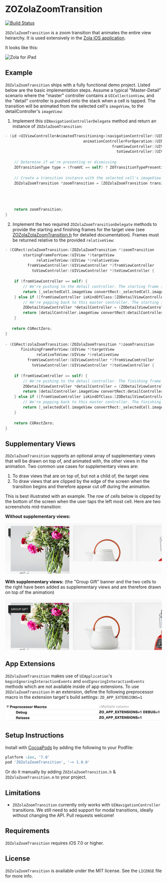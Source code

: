 # ZOZolaZoomTransition

[![Build Status](https://travis-ci.org/NewAmsterdamLabs/ZOZolaZoomTransition.svg?branch=master)](https://travis-ci.org/NewAmsterdamLabs/ZOZolaZoomTransition)

`ZOZolaZoomTransition` is a zoom transition that animates the entire view heirarchy. It is used extensively in the [Zola iOS application](https://itunes.apple.com/us/app/zola-wedding-registry-gifts/id852691916?mt=8).

It looks like this:
<p align="left">
<img src="Demo/Images/demo.gif") alt="Zola for iPad"/>
</p>

## Example

`ZOZolaZoomTransition` ships with a fully functional demo project. Listed below are the basic implementation steps. Assume a typical "Master-Detail" scenario where the "master" controller contains a `UICollectionView`, and the "detail" controller is pushed onto the stack when a cell is tapped. The transition will be animated from the selected cell's `imageView`, to the detailController's `imageView`: 

1. Implement this `UINavigationControllerDelegate` method and return an instance of `ZOZolaZoomTransition`:

  ```objective-c
  - (id <UIViewControllerAnimatedTransitioning>)navigationController:(UINavigationController *)navigationController     
                                     animationControllerForOperation:(UINavigationControllerOperation)operation 
                                                  fromViewController:(UIViewController *)fromVC 
                                                    toViewController:(UIViewController *)toVC {
      
      // Determine if we're presenting or dismissing
      ZOTransitionType type = (fromVC == self) ? ZOTransitionTypePresenting : ZOTransitionTypeDismissing;
      
      // Create a transition instance with the selected cell's imageView as the target view
      ZOZolaZoomTransition *zoomTransition = [ZOZolaZoomTransition transitionFromView:_selectedCell.imageView
                                                                                 type:type
                                                                             duration:0.5
                                                                             delegate:self];
      
      return zoomTransition;
  }
  ```

2. Implement the two required `ZOZolaZoomTransitionDelegate` methods to provide the starting and finishing frames for the target view (see [ZOZolaZolaZoomTransition.h](ZOZolaZoomTransition/ZOZolaZoomTransition.h) for detailed documentation). Frames must be returned relative to the provided `relativeView`:

  ```objective-c
  - (CGRect)zolaZoomTransition:(ZOZolaZoomTransition *)zoomTransition
          startingFrameForView:(UIView *)targetView
                relativeToView:(UIView *)relativeView
            fromViewController:(UIViewController *)fromViewController
              toViewController:(UIViewController *)toViewController {
      
      if (fromViewController == self) {
          // We're pushing to the detail controller. The starting frame is taken from the selected cell's imageView.
          return [_selectedCell.imageView convertRect:_selectedCell.imageView.bounds toView:relativeView];
      } else if ([fromViewController isKindOfClass:[ZODetailViewController class]]) {
          // We're popping back to this master controller. The starting frame is taken from the detailController's imageView.
          ZODetailViewController *detailController = (ZODetailViewController *)fromViewController;
          return [detailController.imageView convertRect:detailController.imageView.bounds toView:relativeView];
      }
  
     return CGRectZero;
  }

  - (CGRect)zolaZoomTransition:(ZOZolaZoomTransition *)zoomTransition
         finishingFrameForView:(UIView *)targetView
                relativeToView:(UIView *)relativeView
            fromViewController:(UIViewController *)fromViewComtroller
              toViewController:(UIViewController *)toViewController {
      
      if (fromViewComtroller == self) {
          // We're pushing to the detail controller. The finishing frame is taken from the detailController's imageView.
          ZODetailViewController *detailController = (ZODetailViewController *)toViewController;
          return [detailController.imageView convertRect:detailController.imageView.bounds toView:relativeView];
      } else if ([fromViewComtroller isKindOfClass:[ZODetailViewController class]]) {
          // We're popping back to this master controller. The finishing frame is taken from the selected cell's imageView.
          return [_selectedCell.imageView convertRect:_selectedCell.imageView.bounds toView:relativeView];
      }
      
      return CGRectZero;
  }
  ```

## Supplementary Views

`ZOZolaZoomTransition` supports an optional array of supplementary views that will be drawn on top of, and animated with, the other views in the animation. Two common use cases for  supplementary views are:
 
 1. To draw views that are on top of, but not a child of, the target view.
 2. To draw views that are clipped by the edge of the screen when the transition begins
    and therefore appear cut off during the animation.

This is best illustrated with an example. The row of cells below is clipped by the bottom of the screen when the user taps the left most cell. Here are two screenshots mid-transition:

**Without supplementary views:**

<p align="left">
<img src="Demo/Images/without_supplementary_views.jpg") alt="Without supplementary views"/>
</p>

**With supplementary views:** 
(the "Group Gift" banner and the two cells to the right have been added as supplementary views and are therefore drawn on top of the animation)

<p align="left">
<img src="Demo/Images/with_supplementary_views.jpg") alt="With supplementary views"/>
</p>

## App Extensions

`ZOZolaZoomTransition` makes use of `UIApplication`'s `beginIgnoringInteractionEvents` and `endIgnoringInteractionEvents` methods which are not available inside of app extensions. To use `ZOZolaZoomTransition` in an extension, define the following preprocessor macro in the extension target's build settings: 
`ZO_APP_EXTENSIONS=1`

<p align="left">
<img src="Demo/Images/app_extensions.jpg") alt="Preprocessor macro for app extensions"/>
</p>

## Setup Instructions

Install with [CocoaPods](http://cocoapods.org) by adding the following to your Podfile:

``` ruby
platform :ios, '7.0'
pod 'ZOZolaZoomTransition', '~> 1.0.0'
```

Or do it manually by adding `ZOZolaZoomTransition.h` & `ZOZolaZoomTransition.m` to your project.

## Limitations

- `ZOZolaZoomTransition` currently only works with `UINavigationController` transitions. We still need to add support for modal transitions, ideally without changing the API. Pull requests welcome!

## Requirements

`ZOZolaZoomTransition` requires iOS 7.0 or higher. 

## License

`ZOZolaZoomTransition` is available under the MIT license. See the `LICENSE` file for more info.
